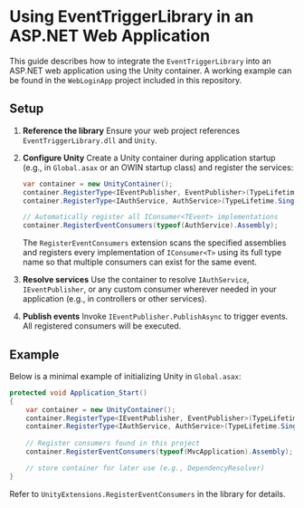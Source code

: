# Using EventTriggerLibrary in an ASP.NET Web Application

This guide describes how to integrate the `EventTriggerLibrary` into an ASP.NET web application using the Unity container. A working example can be found in the `WebLoginApp` project included in this repository.

## Setup

1. **Reference the library**
   Ensure your web project references `EventTriggerLibrary.dll` and `Unity`.

2. **Configure Unity**
   Create a Unity container during application startup (e.g., in `Global.asax` or an OWIN startup class) and register the services:

   ```csharp
   var container = new UnityContainer();
   container.RegisterType<IEventPublisher, EventPublisher>(TypeLifetime.Singleton);
   container.RegisterType<IAuthService, AuthService>(TypeLifetime.Singleton);
   
   // Automatically register all IConsumer<TEvent> implementations
   container.RegisterEventConsumers(typeof(AuthService).Assembly);
   ```

   The `RegisterEventConsumers` extension scans the specified assemblies and registers every implementation of `IConsumer<T>` using its full type name so that multiple consumers can exist for the same event.

3. **Resolve services**
   Use the container to resolve `IAuthService`, `IEventPublisher`, or any custom consumer wherever needed in your application (e.g., in controllers or other services).

4. **Publish events**
   Invoke `IEventPublisher.PublishAsync` to trigger events. All registered consumers will be executed.

## Example

Below is a minimal example of initializing Unity in `Global.asax`:

```csharp
protected void Application_Start()
{
    var container = new UnityContainer();
    container.RegisterType<IEventPublisher, EventPublisher>(TypeLifetime.Singleton);
    container.RegisterType<IAuthService, AuthService>(TypeLifetime.Singleton);
    
    // Register consumers found in this project
    container.RegisterEventConsumers(typeof(MvcApplication).Assembly);

    // store container for later use (e.g., DependencyResolver)
}
```

Refer to `UnityExtensions.RegisterEventConsumers` in the library for details.
